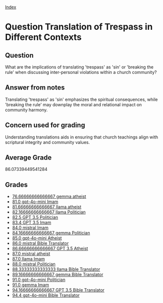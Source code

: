 
[Index](../../index.md)
# Question Translation of Trespass in Different Contexts
## Question
What are the implications of translating 'trespass' as 'sin' or 'breaking the rule' when discussing inter-personal violations within a church community?

## Answer from notes
Translating 'trespass' as 'sin' emphasizes the spiritual consequences, while 'breaking the rule' may downplay the moral and relational impact on community harmony.

## Concern used for grading
Understanding translations aids in ensuring that church teachings align with scriptural integrity and community values.

## Average Grade
86.07339449541284

## Grades
 * [76.66666666666667 gemma atheist](../answers/gemma_atheist/Translation_of_Trespass_in_Different_Contexts.md)
 * [81.0 gpt-4o-mini Imam](../answers/gpt-4o-mini_Imam/Translation_of_Trespass_in_Different_Contexts.md)
 * [81.66666666666667 llama atheist](../answers/llama_atheist/Translation_of_Trespass_in_Different_Contexts.md)
 * [82.16666666666667 llama Politician](../answers/llama_Politician/Translation_of_Trespass_in_Different_Contexts.md)
 * [82.5 GPT 3.5 Politician](../answers/GPT_3.5_Politician/Translation_of_Trespass_in_Different_Contexts.md)
 * [83.4 GPT 3.5 Imam](../answers/GPT_3.5_Imam/Translation_of_Trespass_in_Different_Contexts.md)
 * [84.0 mistral Imam](../answers/mistral_Imam/Translation_of_Trespass_in_Different_Contexts.md)
 * [84.16666666666667 gemma Politician](../answers/gemma_Politician/Translation_of_Trespass_in_Different_Contexts.md)
 * [85.0 gpt-4o-mini Atheist](../answers/gpt-4o-mini_Atheist/Translation_of_Trespass_in_Different_Contexts.md)
 * [86.0 mistral Bible Translator](../answers/mistral_Bible_Translator/Translation_of_Trespass_in_Different_Contexts.md)
 * [86.66666666666667 GPT 3.5 Atheist](../answers/GPT_3.5_Atheist/Translation_of_Trespass_in_Different_Contexts.md)
 * [87.0 mistral atheist](../answers/mistral_atheist/Translation_of_Trespass_in_Different_Contexts.md)
 * [87.0 llama Imam](../answers/llama_Imam/Translation_of_Trespass_in_Different_Contexts.md)
 * [88.0 mistral Politician](../answers/mistral_Politician/Translation_of_Trespass_in_Different_Contexts.md)
 * [88.33333333333333 llama Bible Translator](../answers/llama_Bible_Translator/Translation_of_Trespass_in_Different_Contexts.md)
 * [89.16666666666667 gemma Bible Translator](../answers/gemma_Bible_Translator/Translation_of_Trespass_in_Different_Contexts.md)
 * [91.0 gpt-4o-mini Politician](../answers/gpt-4o-mini_Politician/Translation_of_Trespass_in_Different_Contexts.md)
 * [91.0 gemma Imam](../answers/gemma_Imam/Translation_of_Trespass_in_Different_Contexts.md)
 * [94.16666666666667 GPT 3.5 Bible Translator](../answers/GPT_3.5_Bible_Translator/Translation_of_Trespass_in_Different_Contexts.md)
 * [94.4 gpt-4o-mini Bible Translator](../answers/gpt-4o-mini_Bible_Translator/Translation_of_Trespass_in_Different_Contexts.md)
